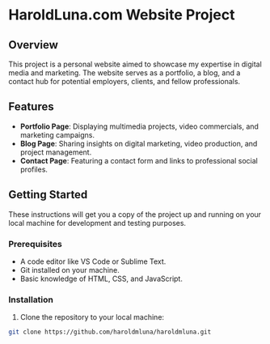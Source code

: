 # HaroldLuna.com Website Project

## Overview
This project is a personal website aimed to showcase my expertise in digital media and marketing. The website serves as a portfolio, a blog, and a contact hub for potential employers, clients, and fellow professionals.

## Features
- **Portfolio Page**: Displaying multimedia projects, video commercials, and marketing campaigns.
- **Blog Page**: Sharing insights on digital marketing, video production, and project management.
- **Contact Page**: Featuring a contact form and links to professional social profiles.

## Getting Started
These instructions will get you a copy of the project up and running on your local machine for development and testing purposes.

### Prerequisites
- A code editor like VS Code or Sublime Text.
- Git installed on your machine.
- Basic knowledge of HTML, CSS, and JavaScript.

### Installation
1. Clone the repository to your local machine:
```bash
git clone https://github.com/haroldmluna/haroldmluna.git
